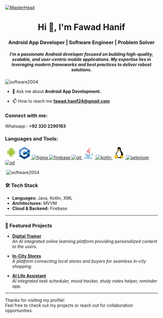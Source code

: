 [![MasterHead](https://drive.google.com/uc?id=1Z6GijtlwxTrqx9ENFu2XRZ7xh6jW4E7w)](https://rishavchanda.io)
<h1 align="center">Hi 👋, I'm Fawad Hanif</h1>
<h3 align="center">Android App Developer | Software Engineer | Problem Solver</h3>
<h5 align="center">I'm a passionate Android developer focused on building high-quality, scalable, and user-centric mobile applications. My expertise lies in leveraging modern frameworks and best practices to deliver robust solutions.</h5>

<p align="left"> <img src="https://komarev.com/ghpvc/?username=software2004&label=Profile%20views&color=0e75b6&style=flat" alt="software2004" /> </p>

- 💬 Ask me about **Android App Development.**

- 📫 How to reach me **fawad.hanif24@gmail.com**

<h3 align="left">Connect with me:</h3>

Whatsapp : **+92 320 2290183**

<p align="left">
</p>

<h3 align="left">Languages and Tools:</h3>
<p align="left"> <a href="https://developer.android.com" target="_blank" rel="noreferrer"> <img src="https://raw.githubusercontent.com/devicons/devicon/master/icons/android/android-original-wordmark.svg" alt="android" width="40" height="40"/> </a> <a href="https://www.w3schools.com/cpp/" target="_blank" rel="noreferrer"> <img src="https://raw.githubusercontent.com/devicons/devicon/master/icons/cplusplus/cplusplus-original.svg" alt="cplusplus" width="40" height="40"/> </a> <a href="https://www.figma.com/" target="_blank" rel="noreferrer"> <img src="https://www.vectorlogo.zone/logos/figma/figma-icon.svg" alt="figma" width="40" height="40"/> </a> <a href="https://firebase.google.com/" target="_blank" rel="noreferrer"> <img src="https://www.vectorlogo.zone/logos/firebase/firebase-icon.svg" alt="firebase" width="40" height="40"/> </a> <a href="https://git-scm.com/" target="_blank" rel="noreferrer"> <img src="https://www.vectorlogo.zone/logos/git-scm/git-scm-icon.svg" alt="git" width="40" height="40"/> </a> <a href="https://www.java.com" target="_blank" rel="noreferrer"> <img src="https://raw.githubusercontent.com/devicons/devicon/master/icons/java/java-original.svg" alt="java" width="40" height="40"/> </a> <a href="https://kotlinlang.org" target="_blank" rel="noreferrer"> <img src="https://www.vectorlogo.zone/logos/kotlinlang/kotlinlang-icon.svg" alt="kotlin" width="40" height="40"/> </a> <a href="https://www.linux.org/" target="_blank" rel="noreferrer"> <img src="https://raw.githubusercontent.com/devicons/devicon/master/icons/linux/linux-original.svg" alt="linux" width="40" height="40"/> </a> <a href="https://www.selenium.dev" target="_blank" rel="noreferrer"> <img src="https://raw.githubusercontent.com/detain/svg-logos/780f25886640cef088af994181646db2f6b1a3f8/svg/selenium-logo.svg" alt="selenium" width="40" height="40"/> </a> <a href="https://www.adobe.com/products/xd.html" target="_blank" rel="noreferrer"> <img src="https://cdn.worldvectorlogo.com/logos/adobe-xd.svg" alt="xd" width="40" height="40"/> </a> </p>

<p>&nbsp;<img align="center" src="https://github-readme-stats.vercel.app/api?username=software2004&show_icons=true&locale=en" alt="software2004" /></p>

### 🛠️ Tech Stack
- **Languages:** Java, Kotlin, XML
- **Architectures:** MVVM
- **Cloud & Backend:** Firebase

---

### 🌟 Featured Projects

- **[Digital Trainer](https://github.com/Software2004/Digital-Trainer)**  
  *An AI integrated online learning platform providing personalized content to the users.*

- **[In-City Stores](https://github.com/Software2004/In-City-stores)**  
  *A platform connecting local stores and buyers for seamless in-city shopping.*
  
- **[AI Life Assistant](https://github.com/Software2004/Life-Ai-Assistant)**  
  *AI integrated task scheduler, mood tracker, study notes helper, reminder app.*

---

Thanks for visiting my profile!  
Feel free to check out my projects or reach out for collaboration opportunities.
